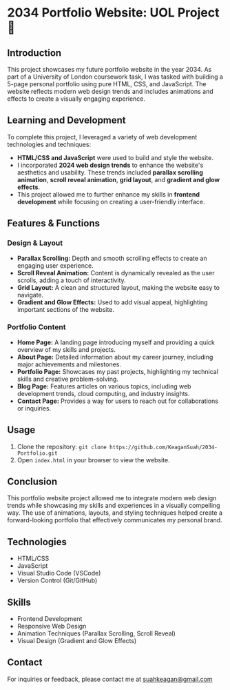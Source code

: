 # 2034 Portfolio Website: UOL Project 🌃

## Introduction
This project showcases my future portfolio website in the year 2034. As part of a University of London coursework task, I was tasked with building a 5-page personal portfolio using pure HTML, CSS, and JavaScript. The website reflects modern web design trends and includes animations and effects to create a visually engaging experience.

## Learning and Development
To complete this project, I leveraged a variety of web development technologies and techniques:
- **HTML/CSS and JavaScript** were used to build and style the website.
- I incorporated **2024 web design trends** to enhance the website's aesthetics and usability. These trends included **parallax scrolling animation**, **scroll reveal animation**, **grid layout**, and **gradient and glow effects**.
- This project allowed me to further enhance my skills in **frontend development** while focusing on creating a user-friendly interface.

## Features & Functions
### Design & Layout
- **Parallax Scrolling:** Depth and smooth scrolling effects to create an engaging user experience.
- **Scroll Reveal Animation:** Content is dynamically revealed as the user scrolls, adding a touch of interactivity.
- **Grid Layout:** A clean and structured layout, making the website easy to navigate.
- **Gradient and Glow Effects:** Used to add visual appeal, highlighting important sections of the website.

### Portfolio Content
- **Home Page:** A landing page introducing myself and providing a quick overview of my skills and projects.
- **About Page:** Detailed information about my career journey, including major achievements and milestones.
- **Portfolio Page:** Showcases my past projects, highlighting my technical skills and creative problem-solving.
- **Blog Page:** Features articles on various topics, including web development trends, cloud computing, and industry insights.
- **Contact Page:** Provides a way for users to reach out for collaborations or inquiries.

## Usage
1. Clone the repository: `git clone https://github.com/KeaganSuah/2034-Portfolio.git`
2. Open `index.html` in your browser to view the website.

## Conclusion
This portfolio website project allowed me to integrate modern web design trends while showcasing my skills and experiences in a visually compelling way. The use of animations, layouts, and styling techniques helped create a forward-looking portfolio that effectively communicates my personal brand.

## Technologies
- HTML/CSS
- JavaScript
- Visual Studio Code (VSCode)
- Version Control (Git/GitHub)

## Skills
- Frontend Development
- Responsive Web Design
- Animation Techniques (Parallax Scrolling, Scroll Reveal)
- Visual Design (Gradient and Glow Effects)



## Contact
For inquiries or feedback, please contact me at suahkeagan@gmail.com
